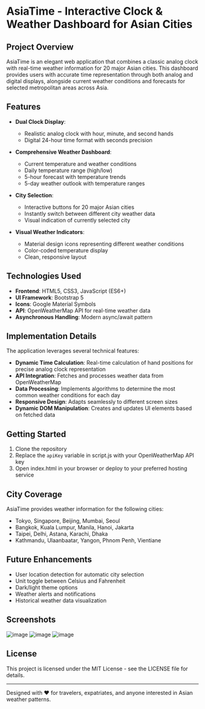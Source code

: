 # AsiaTime - Interactive Clock & Weather Dashboard for Asian Cities

## Project Overview

AsiaTime is an elegant web application that combines a classic analog clock with real-time weather information for 20 major Asian cities. This dashboard provides users with accurate time representation through both analog and digital displays, alongside current weather conditions and forecasts for selected metropolitan areas across Asia.

## Features

- **Dual Clock Display**:
  - Realistic analog clock with hour, minute, and second hands
  - Digital 24-hour time format with seconds precision
  
- **Comprehensive Weather Dashboard**:
  - Current temperature and weather conditions
  - Daily temperature range (high/low)
  - 5-hour forecast with temperature trends
  - 5-day weather outlook with temperature ranges
  
- **City Selection**:
  - Interactive buttons for 20 major Asian cities
  - Instantly switch between different city weather data
  - Visual indication of currently selected city

- **Visual Weather Indicators**:
  - Material design icons representing different weather conditions
  - Color-coded temperature display
  - Clean, responsive layout

## Technologies Used

- **Frontend**: HTML5, CSS3, JavaScript (ES6+)
- **UI Framework**: Bootstrap 5
- **Icons**: Google Material Symbols
- **API**: OpenWeatherMap API for real-time weather data
- **Asynchronous Handling**: Modern async/await pattern

## Implementation Details

The application leverages several technical features:

- **Dynamic Time Calculation**: Real-time calculation of hand positions for precise analog clock representation
- **API Integration**: Fetches and processes weather data from OpenWeatherMap
- **Data Processing**: Implements algorithms to determine the most common weather conditions for each day
- **Responsive Design**: Adapts seamlessly to different screen sizes
- **Dynamic DOM Manipulation**: Creates and updates UI elements based on fetched data

## Getting Started

1. Clone the repository
2. Replace the `apiKey` variable in script.js with your OpenWeatherMap API key
3. Open index.html in your browser or deploy to your preferred hosting service

## City Coverage

AsiaTime provides weather information for the following cities:
- Tokyo, Singapore, Beijing, Mumbai, Seoul
- Bangkok, Kuala Lumpur, Manila, Hanoi, Jakarta
- Taipei, Delhi, Astana, Karachi, Dhaka
- Kathmandu, Ulaanbaatar, Yangon, Phnom Penh, Vientiane

## Future Enhancements

- User location detection for automatic city selection
- Unit toggle between Celsius and Fahrenheit
- Dark/light theme options
- Weather alerts and notifications
- Historical weather data visualization

## Screenshots
![image](https://github.com/user-attachments/assets/a40acff7-4297-42cf-9c94-460f795a787c)
![image](https://github.com/user-attachments/assets/f507a0bf-ce11-4073-bf8e-326a4e62df16)
![image](https://github.com/user-attachments/assets/3c7cf442-af40-42d5-ace7-219a3f5700c9)


## License

This project is licensed under the MIT License - see the LICENSE file for details.

---

Designed with ❤️ for travelers, expatriates, and anyone interested in Asian weather patterns.